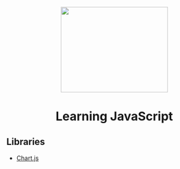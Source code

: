 
<p align="center">
    <img src="https://cdn.pixabay.com/photo/2017/03/30/17/41/javascript-2189147_1280.png" width="250" height="200"><br/>
</p>
<h1 align="center" style="border-bottom: none;">
    Learning JavaScript
</h1>

## Libraries

- [Chart.js](https://www.chartjs.org/)

